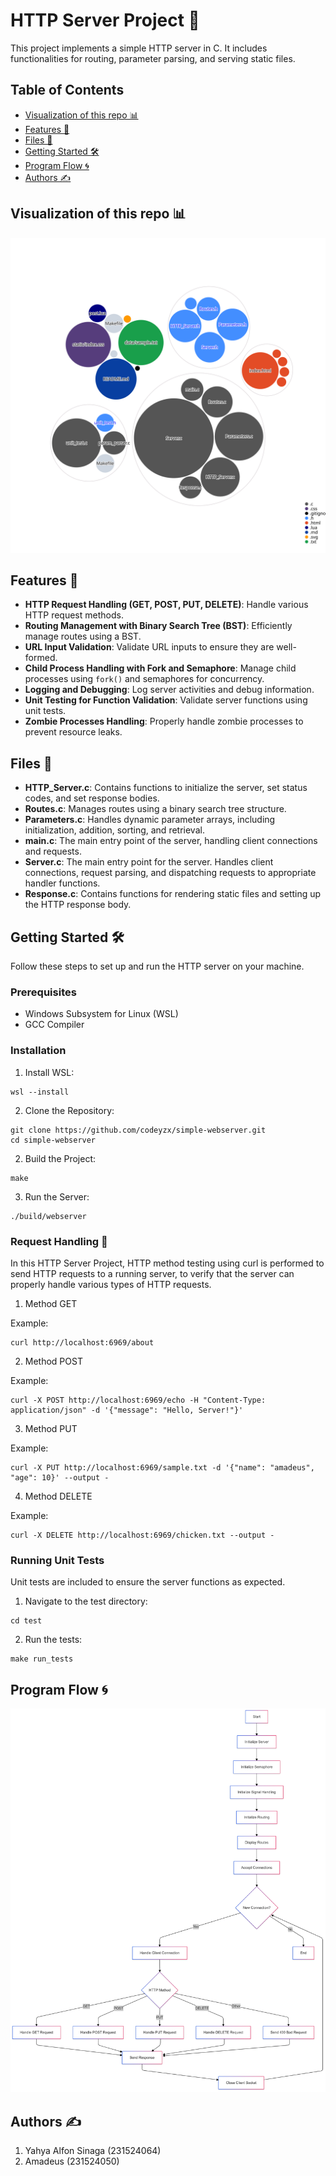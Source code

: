 # HTTP Server Project 🚀

This project implements a simple HTTP server in C. It includes functionalities for routing, parameter parsing, and serving static files.

## Table of Contents
- [Visualization of this repo 📊](#visualization-of-this-repo-)
- [Features 🌟](#features-)
- [Files 📁](#files-)
- [Getting Started 🛠️](#getting-started-️)
- [Program Flow 🌀](#program-flow-)
- [Authors ✍️](#program-flow)


## Visualization of this repo 📊

![Visualization of this repo](./diagram.svg)


## Features 🌟

- **HTTP Request Handling (GET, POST, PUT, DELETE)**: Handle various HTTP request methods.
- **Routing Management with Binary Search Tree (BST)**: Efficiently manage routes using a BST.
- **URL Input Validation**: Validate URL inputs to ensure they are well-formed.
- **Child Process Handling with Fork and Semaphore**: Manage child processes using `fork()` and semaphores for concurrency.
- **Logging and Debugging**: Log server activities and debug information.
- **Unit Testing for Function Validation**: Validate server functions using unit tests.
- **Zombie Processes Handling**: Properly handle zombie processes to prevent resource leaks.


## Files 📁

- **HTTP_Server.c**: Contains functions to initialize the server, set status codes, and set response bodies.
- **Routes.c**: Manages routes using a binary search tree structure.
- **Parameters.c**: Handles dynamic parameter arrays, including initialization, addition, sorting, and retrieval.
- **main.c**: The main entry point of the server, handling client connections and requests.
- **Server.c**: The main entry point for the server. Handles client connections, request parsing, and dispatching requests to appropriate handler functions.
- **Response.c**: Contains functions for rendering static files and setting up the HTTP response body.


## Getting Started 🛠️
Follow these steps to set up and run the HTTP server on your machine.

### Prerequisites
- Windows Subsystem for Linux (WSL)
- GCC Compiler

### Installation
1. Install WSL:
```shell
wsl --install
```
2. Clone the Repository:
```shell
git clone https://github.com/codeyzx/simple-webserver.git
cd simple-webserver
```
2. Build the Project:
```shell
make
```
3. Run the Server:
```shell
./build/webserver
```

### Request Handling 📡
In this HTTP Server Project, HTTP method testing using curl is performed to send HTTP requests to a running server, to verify that the server can properly handle various types of HTTP requests.
1. Method GET

Example:
```shell
curl http://localhost:6969/about
```
2. Method POST

Example:
```shell
curl -X POST http://localhost:6969/echo -H "Content-Type: application/json" -d '{"message": "Hello, Server!"}'
```
3. Method PUT

Example:
```shell
curl -X PUT http://localhost:6969/sample.txt -d '{"name": "amadeus", "age": 10}' --output -
```
4. Method DELETE

Example:
```shell
curl -X DELETE http://localhost:6969/chicken.txt --output -
```


### Running Unit Tests
Unit tests are included to ensure the server functions as expected.
1. Navigate to the test directory:
```shell
cd test
```
2. Run the tests:
```shell
make run_tests
```


## Program Flow 🌀
![Program Flow](./asset/Alur_Webserver.png)


## Authors ✍️

1. Yahya Alfon Sinaga (231524064)
2. Amadeus (231524050)
